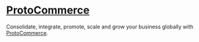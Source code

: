 # [ProtoCommerce](https://protocommerce.eu "ProtoCommerce")

Consolidate, integrate, promote, scale and grow your business globally with [ProtoCommerce](https://protocommerce.eu "ProtoCommerce").